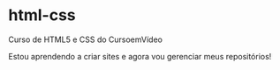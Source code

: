 # html-css
 Curso de HTML5 e CSS do CursoemVídeo

Estou aprendendo a criar sites e agora vou gerenciar meus repositórios!


